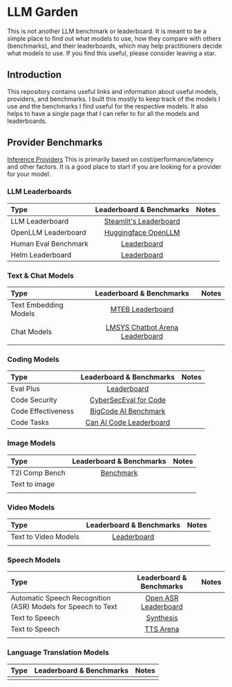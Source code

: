 # LLM Garden
This is not another LLM benchmark or leaderboard. It is meant to be a simple place to find out what models to use, how they compare with others (benchmarks), and their leaderboards, which may help practitioners decide what models to use. If you find this useful, please consider leaving a star. 

## Introduction
This repository contains useful links and information about useful models, providers, and benchmarks. I built this mostly to keep track of the models I use and the benchmarks I find useful for the respective models. It also helps to have a single page that I can refer to for all the models and leaderboards.

## Provider Benchmarks
[Inference Providers](https://leaderboard.withmartian.com/) This is primarily based on cost/performance/latency and other factors. It is a good place to start if you are looking for a provider for your model.

### LLM Leaderboards
| Type | Leaderboard & Benchmarks | Notes |
|:-------------|:--------------:|--------------:|
| LLM Leaderboard | [Steamlit's Leaderboard](https://llm-leaderboard.streamlit.app/) | | 
| OpenLLM Leaderboard | [Huggingface OpenLLM](https://huggingface.co/spaces/HuggingFaceH4/open_llm_leaderboard)| | |
| Human Eval Benchmark | [Leaderboard](https://github.com/my-other-github-account/llm-humaneval-benchmarks)| | |
| Helm Leaderboard | [Leaderboard](https://crfm.stanford.edu/helm/lite/latest/#/leaderboard)| | |

### Text & Chat Models
| Type | Leaderboard & Benchmarks | Notes |
|:-------------|:--------------:|--------------:|
| Text Embedding Models | [MTEB Leaderboard](https://huggingface.co/spaces/mteb/leaderboard) | |
| | | |
| Chat Models | [LMSYS Chatbot Arena Leaderboard](https://huggingface.co/spaces/lmsys/chatbot-arena-leaderboard)| | | 
| | | |

### Coding Models
| Type | Leaderboard & Benchmarks | Notes |
|:-------------|:--------------:|--------------:|
| Eval Plus | [Leaderboard](https://evalplus.github.io/leaderboard.html)| | |
| Code Security |[CyberSecEval for Code](https://huggingface.co/spaces/facebook/CyberSecEval)| |
| Code Effectiveness | [BigCode AI Benchmark](https://huggingface.co/spaces/bigcode/bigcode-models-leaderboard)| |
| Code Tasks | [Can AI Code Leaderboard](https://huggingface.co/spaces/mike-ravkine/can-ai-code-results)| | |

### Image Models
| Type | Leaderboard & Benchmarks | Notes |
|:-------------|:--------------:|--------------:|
| T2I Comp Bench | [Benchmark](https://github.com/Karine-Huang/T2I-CompBench)| | |
| Text to image | | | |
| | | |

### Video Models
| Type | Leaderboard & Benchmarks | Notes |
|:-------------|:--------------:|--------------:|
| Text to Video Models | [Leaderboard](https://huggingface.co/spaces/AILab-CVC/EvalCrafter)| | |
| | | |

### Speech Models
| Type | Leaderboard & Benchmarks | Notes |
|:-------------|:--------------:|--------------:|
| Automatic Speech Recognition (ASR) Models for Speech to Text|[Open ASR Leaderboard](https://huggingface.co/spaces/hf-audio/open_asr_leaderboard)| | |
| Text to Speech | [Synthesis](https://paperswithcode.com/task/text-to-speech-synthesis) | | 
| Text to Speech| [TTS Arena](https://huggingface.co/spaces/TTS-AGI/TTS-Arena) | |
| | | |

### Language Translation Models
| Type | Leaderboard & Benchmarks | Notes |
|:-------------|:--------------:|--------------:|
| | | |
